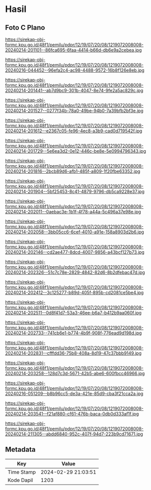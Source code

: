 # Hasil

## Foto C Plano

https://sirekap-obj-formc.kpu.go.id/48f1/pemilu/pdpr/12/19/07/20/08/1219072008008-20240214-201101--86fca695-6faa-4414-b66d-db6e9a2cebea.jpg

https://sirekap-obj-formc.kpu.go.id/48f1/pemilu/pdpr/12/19/07/20/08/1219072008008-20240216-044452--96efa2c4-ac98-4488-9572-16b8f126e8eb.jpg

https://sirekap-obj-formc.kpu.go.id/48f1/pemilu/pdpr/12/19/07/20/08/1219072008008-20240214-201441--ab7d9bc9-301b-4047-8e74-9fe2a5ac829c.jpg

https://sirekap-obj-formc.kpu.go.id/48f1/pemilu/pdpr/12/19/07/20/08/1219072008008-20240214-201527--0277f34b-78a0-49be-94b0-7a39bfb2bf3e.jpg

https://sirekap-obj-formc.kpu.go.id/48f1/pemilu/pdpr/12/19/07/20/08/1219072008008-20240214-201612--e2367c05-fe96-4ec8-a3b9-cad0d719542f.jpg

https://sirekap-obj-formc.kpu.go.id/48f1/pemilu/pdpr/12/19/07/20/08/1219072008008-20240214-201729--5e6ea3d2-0e12-446c-be8e-5e0994796343.jpg

https://sirekap-obj-formc.kpu.go.id/48f1/pemilu/pdpr/12/19/07/20/08/1219072008008-20240214-201816--2bcb89d6-afb1-485f-a809-1f20fbe63352.jpg

https://sirekap-obj-formc.kpu.go.id/48f1/pemilu/pdpr/12/19/07/20/08/1219072008008-20240214-201904--5bf25453-8c41-4879-9796-db5ca9228e37.jpg

https://sirekap-obj-formc.kpu.go.id/48f1/pemilu/pdpr/12/19/07/20/08/1219072008008-20240214-202011--0aebac3e-1b1f-4f78-a44a-5c496a37e98e.jpg

https://sirekap-obj-formc.kpu.go.id/48f1/pemilu/pdpr/12/19/07/20/08/1219072008008-20240214-202058--3bb05cc6-6cef-4010-a91e-158a8903d2b6.jpg

https://sirekap-obj-formc.kpu.go.id/48f1/pemilu/pdpr/12/19/07/20/08/1219072008008-20240214-202146--cd2ae477-8dcd-4007-9856-a43bcf127b73.jpg

https://sirekap-obj-formc.kpu.go.id/48f1/pemilu/pdpr/12/19/07/20/08/1219072008008-20240214-202326--51c7c78e-2829-4842-82d6-8b2dfebac47d.jpg

https://sirekap-obj-formc.kpu.go.id/48f1/pemilu/pdpr/12/19/07/20/08/1219072008008-20240214-202412--3c125277-b89d-405f-895b-cd2081ce5be4.jpg

https://sirekap-obj-formc.kpu.go.id/48f1/pemilu/pdpr/12/19/07/20/08/1219072008008-20240214-202511--0d8f41d7-53a3-46ee-b6a7-b412b9aa060f.jpg

https://sirekap-obj-formc.kpu.go.id/48f1/pemilu/pdpr/12/19/07/20/08/1219072008008-20240214-202733--741cb6e1-b774-4b9f-908f-776ead9d198d.jpg

https://sirekap-obj-formc.kpu.go.id/48f1/pemilu/pdpr/12/19/07/20/08/1219072008008-20240214-202831--cfffdd36-75b8-408a-8d19-47c37bbb9149.jpg

https://sirekap-obj-formc.kpu.go.id/48f1/pemilu/pdpr/12/19/07/20/08/1219072008008-20240214-203258--128d7c3d-5671-42b5-abe6-600fbcc46966.jpg

https://sirekap-obj-formc.kpu.go.id/48f1/pemilu/pdpr/12/19/07/20/08/1219072008008-20240216-051209--b8b96cc5-de3a-421e-85d9-cba3f21cca2a.jpg

https://sirekap-obj-formc.kpu.go.id/48f1/pemilu/pdpr/12/19/07/20/08/1219072008008-20240214-203541--f21af880-cf61-476b-baca-0db0d333af1f.jpg

https://sirekap-obj-formc.kpu.go.id/48f1/pemilu/pdpr/12/19/07/20/08/1219072008008-20240214-211305--abdd6840-952c-407f-94d7-223b9cd71671.jpg


## Metadata

| Key        | Value               |
| ---------- | ------------------- |
| Time Stamp | 2024-02-29 21:03:51 |
| Kode Dapil | 1203                |



